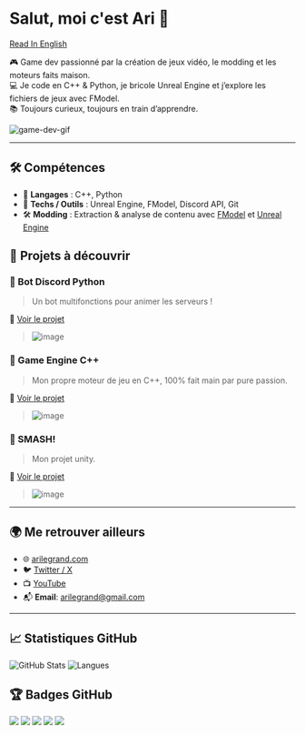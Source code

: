 # Salut, moi c'est Ari 👋
[Read In English](./README.md)


🎮 Game dev passionné par la création de jeux vidéo, le modding et les moteurs faits maison.  
💻 Je code en C++ & Python, je bricole Unreal Engine et j’explore les fichiers de jeux avec FModel.  
📚 Toujours curieux, toujours en train d’apprendre.

![game-dev-gif](https://media.giphy.com/media/LHZyixOnHwDDy/giphy.gif)



---

## 🛠️ Compétences

- 🧠 **Langages** : C++, Python
- 🧰 **Techs / Outils** : Unreal Engine, FModel, Discord API, Git
- 🛠️ **Modding** : Extraction & analyse de contenu avec [FModel](https://fmodel.app/) et [Unreal Engine](https://www.unrealengine.com/)


## 🚀 Projets à découvrir

### 🐍 Bot Discord Python
> Un bot multifonctions pour animer les serveurs !
> 
🔗 [Voir le projet](https://github.com/AriLeGrand/discordbot)
>
> ![image](https://github.com/user-attachments/assets/16ead2c0-0c5c-4323-87a9-efedb7d8eb4d)


### 🧱 Game Engine C++
> Mon propre moteur de jeu en C++, 100% fait main par pure passion.
>  
🔗 [Voir le projet](https://github.com/AriLeGrand/Dark-Matter-Engine)
> 
> ![image](https://github.com/user-attachments/assets/566a0b46-a5fb-4082-bb61-1c5157fce699)

### 🏏 SMASH!
> Mon projet unity.
> 
🔗 [Voir le projet](https://github.com/AriLeGrand/smash-)
> 
> ![image](https://github.com/user-attachments/assets/b2fdd9dc-6c0b-4e23-954c-2d44a69fc124)

---

## 🌍 Me retrouver ailleurs

- 🌐 [arilegrand.com](https://arilegrand.com)
- 🐦 [Twitter / X](https://twitter.com/arilegrand)
- 📺 [YouTube](https://youtube.com/@arilegrand)
- 📬 **Email**: [arilegrand@gmail.com](mailto:arilegrand@gmail.com)
---

## 📈 Statistiques GitHub

![GitHub Stats](https://github-readme-stats.vercel.app/api?username=AriLeGrand&show_icons=true&theme=tokyonight)
![Langues](https://github-readme-stats.vercel.app/api/top-langs/?username=AriLeGrand&layout=compact&theme=tokyonight)


## 🏆 Badges GitHub

![](https://img.shields.io/badge/-C++-00599C?style=flat-square&logo=c%2B%2B&logoColor=white)
![](https://img.shields.io/badge/-Python-3776AB?style=flat-square&logo=python&logoColor=white)
![](https://img.shields.io/badge/-Unreal%20Engine-0E1128?style=flat-square&logo=unrealengine&logoColor=white)
![](https://img.shields.io/badge/-FModel-FF3D00?style=flat-square&logoColor=white)
![](https://img.shields.io/github/followers/AriLeGrand?style=social)
